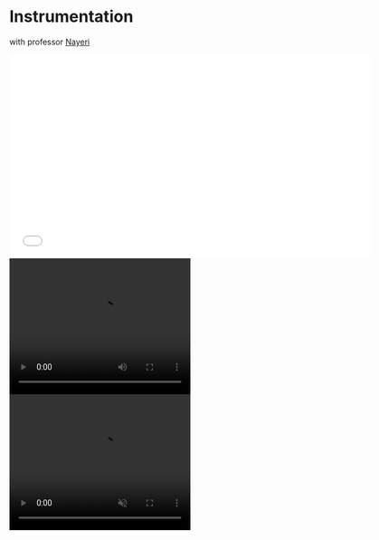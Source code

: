 # Instrumentation
with professor <a href="https://ece.ut.ac.ir/~students/m.nayeri">
    Nayeri
</a>


<iframe src="Project/Q4/bandicam 2023-07-07 01-46-13-402.mp4" width="640" height="360" frameborder="0" allowfullscreen></iframe>

<video width="320" height="240" controls>
  <source src="Project/Q4/bandicam 2023-07-07 01-46-13-402.mp4" type="video/mp4">
Your browser does not support the video tag.
</video>

<video width="320" height="240" autoplay muted>
  <source src="Project/Q4/bandicam 2023-07-07 01-46-13-402.mp4" type="video/mp4">
  <source src="movie.ogg" type="video/ogg">
Your browser does not support the video tag.
</video>

